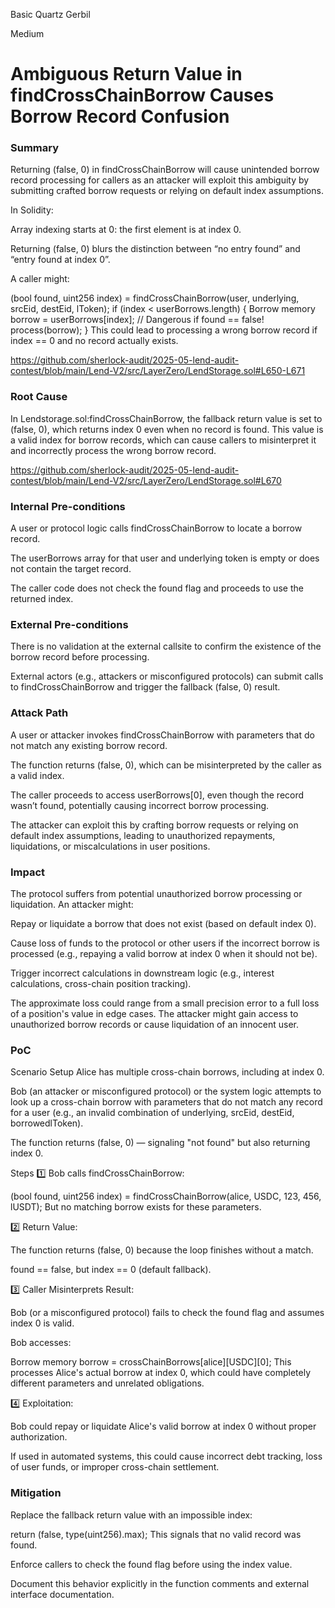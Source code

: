Basic Quartz Gerbil

Medium

# Ambiguous Return Value in findCrossChainBorrow Causes Borrow Record Confusion

### Summary

Returning (false, 0) in findCrossChainBorrow will cause unintended borrow record processing for callers as an attacker will exploit this ambiguity by submitting crafted borrow requests or relying on default index assumptions.

In Solidity:

Array indexing starts at 0: the first element is at index 0.

Returning (false, 0) blurs the distinction between “no entry found” and “entry found at index 0”.

A caller might:

(bool found, uint256 index) = findCrossChainBorrow(user, underlying, srcEid, destEid, lToken);
if (index < userBorrows.length) {
    Borrow memory borrow = userBorrows[index]; // Dangerous if found == false!
    process(borrow);
}
This could lead to processing a wrong borrow record if index == 0 and no record actually exists.

https://github.com/sherlock-audit/2025-05-lend-audit-contest/blob/main/Lend-V2/src/LayerZero/LendStorage.sol#L650-L671

### Root Cause

In Lendstorage.sol:findCrossChainBorrow, the fallback return value is set to (false, 0), which returns index 0 even when no record is found. This value is a valid index for borrow records, which can cause callers to misinterpret it and incorrectly process the wrong borrow record.

https://github.com/sherlock-audit/2025-05-lend-audit-contest/blob/main/Lend-V2/src/LayerZero/LendStorage.sol#L670

### Internal Pre-conditions

A user or protocol logic calls findCrossChainBorrow to locate a borrow record.

The userBorrows array for that user and underlying token is empty or does not contain the target record.

The caller code does not check the found flag and proceeds to use the returned index.

### External Pre-conditions

There is no validation at the external callsite to confirm the existence of the borrow record before processing.

External actors (e.g., attackers or misconfigured protocols) can submit calls to findCrossChainBorrow and trigger the fallback (false, 0) result.

### Attack Path

A user or attacker invokes findCrossChainBorrow with parameters that do not match any existing borrow record.

The function returns (false, 0), which can be misinterpreted by the caller as a valid index.

The caller proceeds to access userBorrows[0], even though the record wasn’t found, potentially causing incorrect borrow processing.

The attacker can exploit this by crafting borrow requests or relying on default index assumptions, leading to unauthorized repayments, liquidations, or miscalculations in user positions.

### Impact

The protocol suffers from potential unauthorized borrow processing or liquidation. An attacker might:

Repay or liquidate a borrow that does not exist (based on default index 0).

Cause loss of funds to the protocol or other users if the incorrect borrow is processed (e.g., repaying a valid borrow at index 0 when it should not be).

Trigger incorrect calculations in downstream logic (e.g., interest calculations, cross-chain position tracking).

The approximate loss could range from a small precision error to a full loss of a position's value in edge cases. The attacker might gain access to unauthorized borrow records or cause liquidation of an innocent user.

### PoC

Scenario Setup
Alice has multiple cross-chain borrows, including at index 0.

Bob (an attacker or misconfigured protocol) or the system logic attempts to look up a cross-chain borrow with parameters that do not match any record for a user (e.g., an invalid combination of underlying, srcEid, destEid, borrowedlToken).

The function returns (false, 0) — signaling "not found" but also returning index 0.

Steps
1️⃣ Bob calls findCrossChainBorrow:


(bool found, uint256 index) = findCrossChainBorrow(alice, USDC, 123, 456, lUSDT);
But no matching borrow exists for these parameters.

2️⃣ Return Value:

The function returns (false, 0) because the loop finishes without a match.

found == false, but index == 0 (default fallback).

3️⃣ Caller Misinterprets Result:

Bob (or a misconfigured protocol) fails to check the found flag and assumes index 0 is valid.

Bob accesses:


Borrow memory borrow = crossChainBorrows[alice][USDC][0];
This processes Alice's actual borrow at index 0, which could have completely different parameters and unrelated obligations.

4️⃣ Exploitation:

Bob could repay or liquidate Alice's valid borrow at index 0 without proper authorization.

If used in automated systems, this could cause incorrect debt tracking, loss of user funds, or improper cross-chain settlement.



### Mitigation

Replace the fallback return value with an impossible index:

return (false, type(uint256).max);
This signals that no valid record was found.

Enforce callers to check the found flag before using the index value.

Document this behavior explicitly in the function comments and external interface documentation.